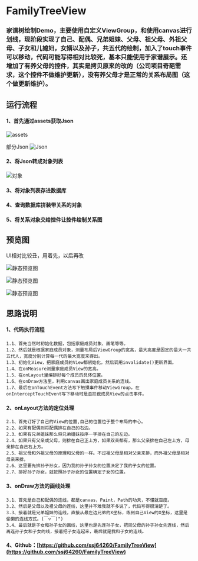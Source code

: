 # FamilyTreeView
### 家谱树绘制Demo，主要使用自定义ViewGroup，和使用canvas进行划线，现阶段实现了自己、配偶、兄弟姐妹、父母、祖父母、外祖父母、子女和儿媳妇，女婿以及孙子，共五代的绘制，加入了touch事件可以移动，代码可能写得相对比较死，基本只能使用于家谱展示。还增加了有养父母的控件，其实是拷贝原来的改的（公司项目奇葩需求，这个控件不做维护更新），没有养父母才是正常的关系布局图（这个做更新维护）。

## 运行流程

#### 1、首先通过assets获取Json
![assets](https://raw.githubusercontent.com/ssj64260/FamilyTreeView/master/image/QQ%E6%88%AA%E5%9B%BE20170602231531.png)

部分Json
![Json](https://raw.githubusercontent.com/ssj64260/FamilyTreeView/master/image/QQ%E6%88%AA%E5%9B%BE20170602231651.png)

#### 2、将Json转成对象列表
![对象](https://raw.githubusercontent.com/ssj64260/FamilyTreeView/master/image/QQ%E6%88%AA%E5%9B%BE20170602232244.png)

#### 3、将对象列表存进数据库
#### 4、查询数据库拼装带关系的对象
#### 5、将关系对象交给控件让控件绘制关系图

## 预览图
UI相对比较丑，用着先，以后再改

![静态预览图](https://raw.githubusercontent.com/ssj64260/FamilyTreeView/master/image/Screenshot_2017-06-03-00-19-00-163_com.cxb.familytree.png)

![静态预览图](https://raw.githubusercontent.com/ssj64260/FamilyTreeView/master/image/Screenshot_2017-06-03-00-19-08-280_com.cxb.familytree.png)

![静态预览图](https://raw.githubusercontent.com/ssj64260/FamilyTreeView/master/image/Screenshot_2017-06-02-23-08-34-249_com.cxb.familytree.png)


## 思路说明
#### 1、代码执行流程
	1.1、首先当然时初始化数据，包括家庭成员对象、画笔等等。
	1.2、然后就是根据家庭成员对象，测量布局后ViewGroup的宽高，最大高度是固定的最大一共五代人，宽度分别计算每一代的最大宽度来得出。
	1.3、初始化View，把家庭成员的View都初始化。然后调用invalidate()更新界面。
	1.4、在onMeasure测量家庭成员View的宽高。
	1.5、在onLayout里编排好每个成员的具体位置。
	1.6、在onDraw方法里，利用canvas画出家庭成员关系的连线。
	1.7、最后在onTouchEvent方法写下触摸事件移动ViewGroup，在onInterceptTouchEvent写下移动时是否拦截成员View的点击事件。
  
#### 2、onLayout方法的定位处理
	2.1、首先订好了自己的View的位置,自己的位置位于整个布局的中心。
	2.2、如果有配偶则将配偶排在自己的右边。
	2.3、如果有兄弟姐妹那么将兄弟姐妹按序一字排在自己的左边。
	2.4、如果只有父亲或父母，则排在自己正上方，如果双亲都有，那么父亲排在自己左上方，母亲排在自己右上方。
	2.5、祖父母和外祖父母的原理和父母的一样。不过祖父母是相对父亲来排，而外祖父母是相对母亲来排。
	2.6、这里要先排孙子孙女，因为我的孙子孙女的位置决定了我的子女的位置。
	2.7、排好孙子孙女，就按照孙子孙女的位置确定子女的位置。
	
#### 3、onDraw方法的画线处理
	3.1、首先是自己和配偶的连线，都是canvas，Paint，Path的功夫，不懂就百度。
	3.2、然后是父母以及祖父母的连线，这里并不难我就不多说了，代码写得很清楚了。
	3.3、接着就是兄弟姐妹的连线，直接从最左边兄弟的X坐标，练到自己View的X坐标，这里是偷懒的连线方式。(￣▽￣)")
	3.4、最后就是子女和孙子女的画线，这里也是先连孙子女，把同父母的孙子孙女先连线，然后再连孙子女和子女的线，接着把子女连起来，最后就是我和子女的连线。

#### 4、Github：[https://github.com/ssj64260/FamilyTreeView](https://github.com/ssj64260/FamilyTreeView)
